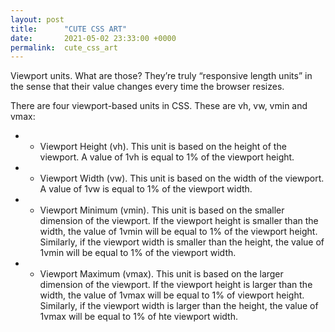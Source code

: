```yaml
---
layout: post
title:      "CUTE CSS ART"
date:       2021-05-02 23:33:00 +0000
permalink:  cute_css_art
---
```



Viewport units. What are those? They’re truly “responsive length units” in the sense that their value changes every time the browser resizes. 

There are four viewport-based units in CSS. These are vh, vw, vmin and vmax:

* * Viewport Height (vh). This unit is based on the height of the viewport. A value of 1vh is equal to 1% of the viewport height.

* * Viewport Width (vw). This unit is based on the width of the viewport. A value of 1vw is equal to 1% of the viewport width.

* * Viewport Minimum (vmin). This unit is based on the smaller dimension of the viewport. If the viewport height is smaller than the width, the value of 1vmin will be equal to 1% of the viewport height. Similarly, if the viewport width is smaller than the height, the value of 1vmin will be equal to 1% of the viewport width.

* * Viewport Maximum (vmax). This unit is based on the larger dimension of the viewport. If the viewport height is larger than the width, the value of 1vmax will be equal to 1% of viewport height. Similarly, if the viewport width is larger than the height, the value of 1vmax will be equal to 1% of hte viewport width.
